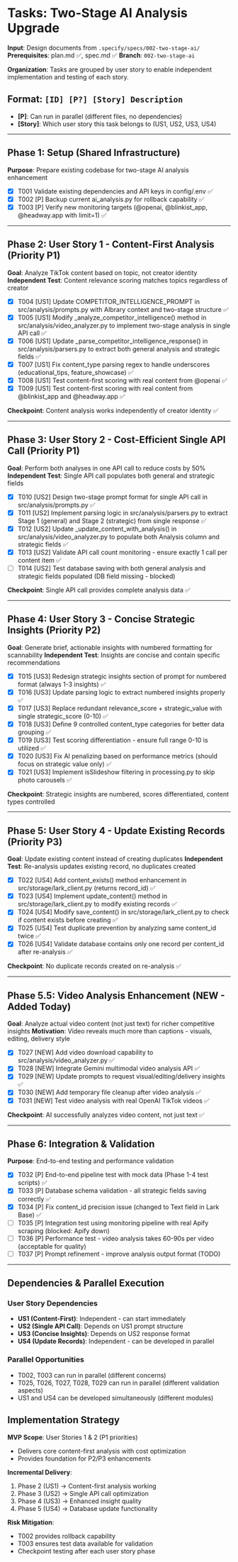 # Tasks: Two-Stage AI Analysis Upgrade

**Input**: Design documents from `.specify/specs/002-two-stage-ai/`
**Prerequisites**: plan.md ✅, spec.md ✅
**Branch**: `002-two-stage-ai`

**Organization**: Tasks are grouped by user story to enable independent implementation and testing of each story.

## Format: `[ID] [P?] [Story] Description`
- **[P]**: Can run in parallel (different files, no dependencies)
- **[Story]**: Which user story this task belongs to (US1, US2, US3, US4)

---

## Phase 1: Setup (Shared Infrastructure)

**Purpose**: Prepare existing codebase for two-stage AI analysis enhancement

- [x] T001 Validate existing dependencies and API keys in config/.env ✅
- [x] T002 [P] Backup current ai_analysis.py for rollback capability ✅
- [x] T003 [P] Verify new monitoring targets (@openai, @blinkist_app, @headway.app with limit=1) ✅

---

## Phase 2: User Story 1 - Content-First Analysis (Priority P1)

**Goal**: Analyze TikTok content based on topic, not creator identity
**Independent Test**: Content relevance scoring matches topics regardless of creator

- [x] T004 [US1] Update COMPETITOR_INTELLIGENCE_PROMPT in src/analysis/prompts.py with AIbrary context and two-stage structure ✅
- [x] T005 [US1] Modify _analyze_competitor_intelligence() method in src/analysis/video_analyzer.py to implement two-stage analysis in single API call ✅
- [x] T006 [US1] Update _parse_competitor_intelligence_response() in src/analysis/parsers.py to extract both general analysis and strategic fields ✅
- [x] T007 [US1] Fix content_type parsing regex to handle underscores (educational_tips, feature_showcase) ✅
- [x] T008 [US1] Test content-first scoring with real content from @openai ✅
- [x] T009 [US1] Test content-first scoring with real content from @blinkist_app and @headway.app ✅

**Checkpoint**: Content analysis works independently of creator identity ✅

---

## Phase 3: User Story 2 - Cost-Efficient Single API Call (Priority P1)

**Goal**: Perform both analyses in one API call to reduce costs by 50%
**Independent Test**: Single API call populates both general and strategic fields

- [x] T010 [US2] Design two-stage prompt format for single API call in src/analysis/prompts.py ✅
- [x] T011 [US2] Implement parsing logic in src/analysis/parsers.py to extract Stage 1 (general) and Stage 2 (strategic) from single response ✅
- [x] T012 [US2] Update _update_content_with_analysis() in src/analysis/video_analyzer.py to populate both Analysis column and strategic fields ✅
- [x] T013 [US2] Validate API call count monitoring - ensure exactly 1 call per content item ✅
- [ ] T014 [US2] Test database saving with both general analysis and strategic fields populated (DB field missing - blocked)

**Checkpoint**: Single API call provides complete analysis data ✅

---

## Phase 4: User Story 3 - Concise Strategic Insights (Priority P2)

**Goal**: Generate brief, actionable insights with numbered formatting for scannability
**Independent Test**: Insights are concise and contain specific recommendations

- [x] T015 [US3] Redesign strategic insights section of prompt for numbered format (always 1-3 insights) ✅
- [x] T016 [US3] Update parsing logic to extract numbered insights properly ✅
- [x] T017 [US3] Replace redundant relevance_score + strategic_value with single strategic_score (0-10) ✅
- [x] T018 [US3] Define 9 controlled content_type categories for better data grouping ✅
- [x] T019 [US3] Test scoring differentiation - ensure full range 0-10 is utilized ✅
- [x] T020 [US3] Fix AI penalizing based on performance metrics (should focus on strategic value only) ✅
- [x] T021 [US3] Implement isSlideshow filtering in processing.py to skip photo carousels ✅

**Checkpoint**: Strategic insights are numbered, scores differentiated, content types controlled

---

## Phase 5: User Story 4 - Update Existing Records (Priority P3)

**Goal**: Update existing content instead of creating duplicates
**Independent Test**: Re-analysis updates existing record, no duplicates created

- [x] T022 [US4] Add content_exists() method enhancement in src/storage/lark_client.py (returns record_id) ✅
- [x] T023 [US4] Implement update_content() method in src/storage/lark_client.py to modify existing records ✅
- [x] T024 [US4] Modify save_content() in src/storage/lark_client.py to check if content exists before creating ✅
- [x] T025 [US4] Test duplicate prevention by analyzing same content_id twice ✅
- [x] T026 [US4] Validate database contains only one record per content_id after re-analysis ✅

**Checkpoint**: No duplicate records created on re-analysis ✅

---

## Phase 5.5: Video Analysis Enhancement (NEW - Added Today)

**Goal**: Analyze actual video content (not just text) for richer competitive insights
**Motivation**: Video reveals much more than captions - visuals, editing, delivery style

- [x] T027 [NEW] Add video download capability to src/analysis/video_analyzer.py ✅
- [x] T028 [NEW] Integrate Gemini multimodal video analysis API ✅
- [x] T029 [NEW] Update prompts to request visual/editing/delivery insights ✅
- [x] T030 [NEW] Add temporary file cleanup after video analysis ✅
- [x] T031 [NEW] Test video analysis with real OpenAI TikTok videos ✅

**Checkpoint**: AI successfully analyzes video content, not just text ✅

---

## Phase 6: Integration & Validation

**Purpose**: End-to-end testing and performance validation

- [x] T032 [P] End-to-end pipeline test with mock data (Phase 1-4 test scripts) ✅
- [x] T033 [P] Database schema validation - all strategic fields saving correctly ✅
- [x] T034 [P] Fix content_id precision issue (changed to Text field in Lark Base) ✅
- [ ] T035 [P] Integration test using monitoring pipeline with real Apify scraping (blocked: Apify down)
- [ ] T036 [P] Performance test - video analysis takes 60-90s per video (acceptable for quality)
- [ ] T037 [P] Prompt refinement - improve analysis output format (TODO)

---

## Dependencies & Parallel Execution

### User Story Dependencies
- **US1 (Content-First)**: Independent - can start immediately
- **US2 (Single API Call)**: Depends on US1 prompt structure
- **US3 (Concise Insights)**: Depends on US2 response format
- **US4 (Update Records)**: Independent - can be developed in parallel

### Parallel Opportunities
- T002, T003 can run in parallel (different concerns)
- T025, T026, T027, T028, T029 can run in parallel (different validation aspects)
- US1 and US4 can be developed simultaneously (different modules)

## Implementation Strategy

**MVP Scope**: User Stories 1 & 2 (P1 priorities)
- Delivers core content-first analysis with cost optimization
- Provides foundation for P2/P3 enhancements

**Incremental Delivery**:
1. Phase 2 (US1) → Content-first analysis working
2. Phase 3 (US2) → Single API call optimization
3. Phase 4 (US3) → Enhanced insight quality
4. Phase 5 (US4) → Database update functionality

**Risk Mitigation**:
- T002 provides rollback capability
- T003 ensures test data available for validation
- Checkpoint testing after each user story phase